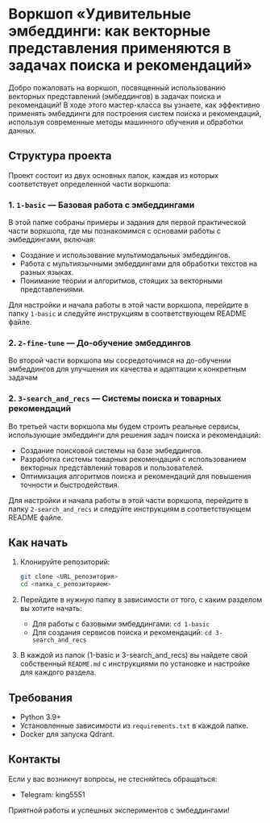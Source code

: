 # Воркшоп «Удивительные эмбеддинги: как векторные представления применяются в задачах поиска и рекомендаций»

Добро пожаловать на воркшоп, посвященный использованию векторных представлений (эмбеддингов) в задачах поиска и рекомендаций! В ходе этого мастер-класса вы узнаете, как эффективно применять эмбеддинги для построения систем поиска и рекомендаций, используя современные методы машинного обучения и обработки данных.

## Структура проекта

Проект состоит из двух основных папок, каждая из которых соответствует определенной части воркшопа:

### 1. `1-basic` — Базовая работа с эмбеддингами

В этой папке собраны примеры и задания для первой практической части воркшопа, где мы познакомимся с основами работы с эмбеддингами, включая:

- Создание и использование мультимодальных эмбеддингов.
- Работа с мультиязычными эмбеддингами для обработки текстов на разных языках.
- Понимание теории и алгоритмов, стоящих за векторными представлениями.

Для настройки и начала работы в этой части воркшопа, перейдите в папку `1-basic` и следуйте инструкциям в соответствующем README файле.

### 2. `2-fine-tune` — До-обучение эмбеддингов
Во второй части воркшопа мы сосредоточимся на до-обучении  эмбеддингов для улучшения их качества и адаптации к конкретным задачам


### 2. `3-search_and_recs` — Системы поиска и товарных рекомендаций

Во третьей части воркшопа мы будем строить реальные сервисы, использующие эмбеддинги для решения задач поиска и рекомендаций:

- Создание поисковой системы на базе эмбеддингов.
- Разработка системы товарных рекомендаций с использованием векторных представлений товаров и пользователей.
- Оптимизация алгоритмов поиска и рекомендаций для повышения точности и быстродействия.

Для настройки и начала работы в этой части воркшопа, перейдите в папку `2-search_and_recs` и следуйте инструкциям в соответствующем README файле.

## Как начать

1. Клонируйте репозиторий:

   ```bash
   git clone <URL_репозитория>
   cd <папка_с_репозиторием>
    ```

2. Перейдите в нужную папку в зависимости от того, с каким разделом вы хотите начать:

   * Для работы с базовыми эмбеддингами: `cd 1-basic`
   * Для создания сервисов поиска и рекомендаций: `cd 3-search_and_recs`

4. В каждой из папок (1-basic и 3-search\_and\_recs) вы найдете свой собственный `README.md` с инструкциями по установке и настройке для каждого раздела.

## Требования

* Python 3.9+
* Установленные зависимости из `requirements.txt` в каждой папке.
* Docker для запуска Qdrant.
## Контакты

Если у вас возникнут вопросы, не стесняйтесь обращаться:

* Telegram: king5551

Приятной работы и успешных экспериментов с эмбеддингами!


